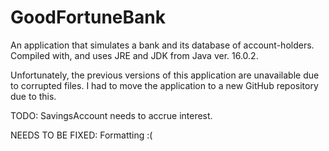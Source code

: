 # GoodFortuneBank
An application that simulates a bank and its database of account-holders.
Compiled with, and uses JRE and JDK from Java ver. 16.0.2.

Unfortunately, the previous versions of this application are unavailable due to corrupted files.
I had to move the application to a new GitHub repository due to this.

TODO:
SavingsAccount needs to accrue interest.

NEEDS TO BE FIXED:
Formatting :(

